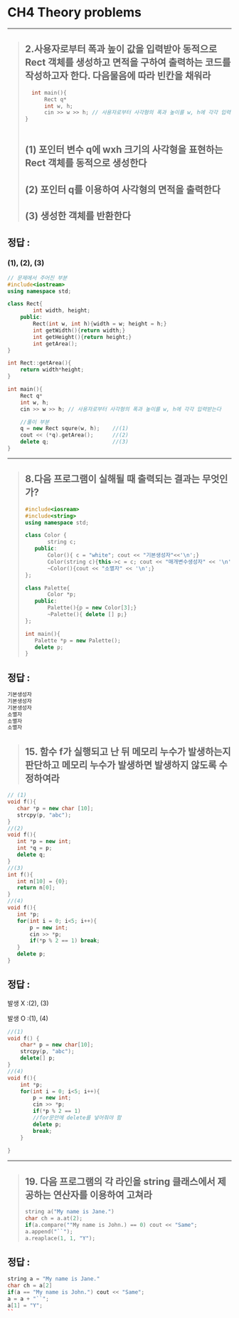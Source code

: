 # CH4 Theory problems
---
> ## 2.사용자로부터 폭과 높이 값을 입력받아 동적으로 Rect 객체를 생성하고 면적을 구하여 출력하는 코드를 작성하고자 한다. 다음물음에 따라 빈칸을 채워라
> ```C++
>   int main(){
>       Rect q*
>       int w, h;
>       cin >> w >> h; // 사용자로부터 사각형의 폭과 높이를 w, h에 각각 입력받는다    
>} 
>       
>```
> ## (1) 포인터 변수 q에 wxh 크기의 사각형을 표현하는 Rect 객체를 동적으로 생성한다
> ## (2) 포인터 q를 이용하여 사각형의 면적을 출력한다
> ## (3) 생성한 객체를 반환한다

## __정답 :__
### (1), (2), (3)
```C++
// 문제에서 주어진 부분
#include<iostream>
using namespace std;

class Rect{
        int width, height;
    public:
        Rect(int w, int h){width = w; height = h;}
        int getWidth(){return width;}
        int getHeight(){return height;}
        int getArea();
}

int Rect::getArea(){
    return width*height;
}

int main(){
    Rect q*
    int w, h;
    cin >> w >> h; // 사용자로부터 사각형의 폭과 높이를 w, h에 각각 입력받는다   

    //풀이 부분
    q = new Rect squre(w, h);    //(1)
    cout << (*q).getArea();      //(2)
    delete q;                    //(3)
} 
```

---
> ## 8.다음 프로그램이 실해될 때 출력되는 결과는 무엇인가? 
>```C++
>#include<iosream>
>#include<string>
>using namespace std;
>
>class Color {
>        string c;
>    public:
>        Color(){ c = "white"; cout << "기본생성자"<<'\n';}
>        Color(string c){this->c = c; cout << "매개변수생성자" << '\n';}
>        ~Color(){cout << "소멸자" << '\n';}
>};
>
>class Palette{
>        Color *p;
>    public:
>        Palette(){p = new Color[3];}
>        ~Palette(){ delete [] p;}
>};
>
>int main(){
>    Palette *p = new Palette();
>    delete p;
>}
>```
## 정답 :

```bash
기본생성자
기본생성자
기본생성자
소멸자
소멸자
소멸자
```

> ## 15. 함수 f가 실행되고 난 뒤 메모리 누수가 발생하는지 판단하고 메모리 누수가 발생하면 발생하지 않도록 수정하여라
 ```C++
// (1)
void f(){
    char *p = new char [10];
    strcpy(p, "abc");
}
//(2)
void f(){
    int *p = new int;
    int *q = p;
    delete q;
}
//(3)
int f(){
    int n[10] = {0};
    return n[0];
}
//(4)
void f(){
    int *p;
    for(int i = 0; i<5; i++){
        p = new int;
        cin >> *p;
        if(*p % 2 == 1) break;
    }
    delete p;
}
```
## 정답 :
발생 X :(2), (3)


발생 O :(1), (4)
```C++
//(1)
void f() {
	char* p = new char[10];
	strcpy(p, "abc");
	delete[] p;
}
//(4)
void f(){
    int *p;
    for(int i = 0; i<5; i++){
        p = new int;
        cin >> *p;
        if(*p % 2 == 1) 
        //for문안에 delete를 넣어줘야 함
        delete p;
        break;
    }
    
}
```

---
> ## 19. 다음 프로그램의 각 라인을 string 클래스에서 제공하는 연산자를 이용하여 고쳐라
>```C++
>string a("My name is Jane.")
>char ch = a.at(2);
>if(a.compare(""My name is John.) == 0) cout << "Same";
>a.append("``");
>a.reaplace(1, 1, "Y");
>```
## 정답 :
```C++
string a = "My name is Jane."
char ch = a[2]
if(a == "My name is John.") cout << "Same";
a = a + "``";
a[1] = "Y";
``
